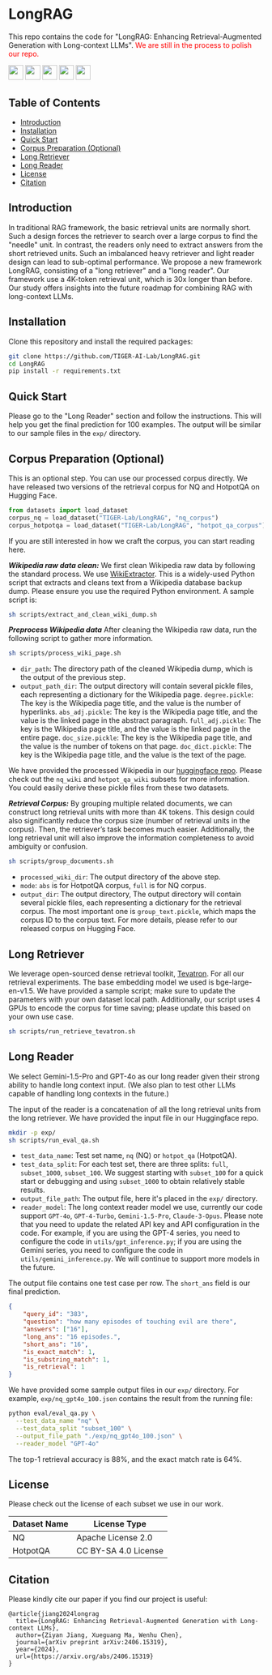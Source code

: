 # **LongRAG** 
This repo contains the code for "LongRAG: Enhancing Retrieval-Augmented Generation
with Long-context LLMs". <span style="color: red;">We are still in the process to polish our repo.</span>

<a target="_blank" href="https://arxiv.org/abs/2406.15319">
<img style="height:22pt" src="https://img.shields.io/badge/-Paper-red?style=flat&logo=arxiv"></a>
<a target="_blank" href="https://github.com/TIGER-AI-Lab/LongRAG">
<img style="height:22pt" src="https://img.shields.io/badge/-Code-green?style=flat&logo=github"></a>
<a target="_blank" href="https://tiger-ai-lab.github.io/LongRAG/">
<img style="height:22pt" src="https://img.shields.io/badge/-🌐%20Website-blue?style=flat"></a>
<a target="_blank" href="https://huggingface.co/datasets/TIGER-Lab/LongRAG">
<img style="height:22pt" src="https://img.shields.io/badge/-🤗%20Dataset-red?style=flat"></a>
<a target="_blank" href="https://x.com/WenhuChen/status/1805278871786340644">
<img style="height:22pt" src="https://img.shields.io/badge/-Tweet-blue?style=flat&logo=twitter"></a>
<br>


## **Table of Contents**
- [Introduction](#introduction)
- [Installation](#installation)
- [Quick Start](#quick-start)
- [Corpus Preparation (Optional)](#corpus)
- [Long Retriever](#long-retriever)
- [Long Reader](#long-reader)
- [License](#license)
- [Citation](#citation)


## **Introduction**
In traditional RAG framework, the basic retrieval units are normally short. Such a design forces the 
retriever to search over a large corpus to find the "needle" unit. In contrast, the readers only need 
to extract answers from the short retrieved units. Such an imbalanced heavy retriever and light reader
design can lead to sub-optimal performance. We propose a new framework LongRAG, consisting of a 
"long retriever" and a "long reader". Our framework use a 4K-token retrieval unit, which is 30x longer than before. 
Our study offers insights into the future roadmap for combining RAG with long-context LLMs.

## **Installation**

Clone this repository and install the required packages:
```bash
git clone https://github.com/TIGER-AI-Lab/LongRAG.git
cd LongRAG
pip install -r requirements.txt
```

## **Quick Start**
Please go to the "Long Reader" section and follow the instructions. This will help you get the final prediction for 100 examples. 
The output will be similar to our sample files in the ``exp/`` directory.

## **Corpus Preparation (Optional)**
This is an optional step. You can use our processed corpus directly. We have released two versions of the retrieval corpus for 
NQ and HotpotQA on Hugging Face.
```python
from datasets import load_dataset
corpus_nq = load_dataset("TIGER-Lab/LongRAG", "nq_corpus")
corpus_hotpotqa = load_dataset("TIGER-Lab/LongRAG", "hotpot_qa_corpus")
```

If you are still interested in how we craft the corpus, you can start reading here.

***Wikipedia raw data clean:***
We first clean Wikipedia raw data by following the standard process. We use [WikiExtractor](https://github.com/attardi/wikiextractor).
This is a widely-used Python script that extracts and cleans text from a Wikipedia database backup dump. Please ensure you use the required 
Python environment. A sample script is:
```bash
sh scripts/extract_and_clean_wiki_dump.sh
```

***Preprocess Wikipedia data***
After cleaning the Wikipedia raw data, run the following script to gather more information.
```bash
sh scripts/process_wiki_page.sh
```
+ ``dir_path``: The directory path of the cleaned Wikipedia dump, which is the output of the previous step.
+ ``output_path_dir``: The output directory will contain several pickle files, each representing a dictionary for the Wikipedia page. 
``degree.pickle``: The key is the Wikipedia page title, and the value is the number of hyperlinks.
``abs_adj.pickle``: The key is the Wikipedia page title, and the value is the linked page in the abstract paragraph.
``full_adj.pickle``: The key is the Wikipedia page title, and the value is the linked page in the entire page.
``doc_size.pickle``: The key is the Wikipedia page title, and the value is the number of tokens on that page.
``doc_dict.pickle``: The key is the Wikipedia page title, and the value is the text of the page.

We have provided the processed Wikipedia in our [huggingface repo](https://huggingface.co/datasets/TIGER-Lab/LongRAG).
Please check out the ``nq_wiki`` and ``hotpot_qa_wiki`` subsets for more information. You could easily derive these 
pickle files from these two datasets.


***Retrieval Corpus:*** By grouping multiple related documents, we can construct long 
retrieval units with more than 4K tokens. This design could also significantly reduce 
the corpus size (number of retrieval units in the corpus). Then, the retriever’s task 
becomes much easier. Additionally, the long retrieval unit will also improve the 
information completeness to avoid ambiguity or confusion.

```bash
sh scripts/group_documents.sh
```
+ ``processed_wiki_dir``: The output directory of the above step.
+ ``mode``: ``abs`` is for HotpotQA corpus, ``full`` is for NQ corpus.
+ ``output_dir``: The output directory, The output directory will contain several pickle files, each representing a 
dictionary for the retrieval corpus. The most important one is ``group_text.pickle``, which maps the corpus ID to the 
corpus text. For more details, please refer to our released corpus on Hugging Face.


## **Long Retriever**
We leverage open-sourced dense retrieval toolkit, [Tevatron](https://github.com/texttron/tevatron). For all our retrieval experiments. 
The base embedding model we used is bge-large-en-v1.5. We have provided a sample script; make sure to update the parameters with your 
own dataset local path. Additionally, our script uses 4 GPUs to encode the corpus for time saving; please update this based on your own 
use case.
```bash
sh scripts/run_retrieve_tevatron.sh
```

## **Long Reader**
We select Gemini-1.5-Pro and GPT-4o as our long reader given their strong ability
to handle long context input. (We also plan to test other LLMs capable of handling long contexts in the future.)

The input of the reader is a concatenation of all the long retrieval units from the long retriever.
We have provided the input file in our Huggingface repo.

```bash
mkdir -p exp/
sh scripts/run_eval_qa.sh
```
+ ``test_data_name``: Test set name, ``nq`` (NQ) or ``hotpot_qa`` (HotpotQA).
+ ``test_data_split``: For each test set, there are three splits: ``full``, ``subset_1000``, ``subset_100``. We suggest starting with ``subset_100`` for a 
quick start or debugging and using ``subset_1000`` to obtain relatively stable results.
+ ``output_file_path``: The output file, here it's placed in the ``exp/`` directory.
+ ``reader_model``: The long context reader model we use, currently our code support ``GPT-4o``, ``GPT-4-Turbo``, ``Gemini-1.5-Pro``, ``Claude-3-Opus``.
Please note that you need to update the related API key and API configuration in the code. For example, if you are using the GPT-4 series, you need to 
configure the code in  ``utils/gpt_inference.py``; if you are using the Gemini series, you need to configure the code in  ``utils/gemini_inference.py``. 
We will continue to support more models in the future.

The output file contains one test case per row. The ``short_ans`` field is our final prediction.

```json
{
    "query_id": "383", 
    "question": "how many episodes of touching evil are there", 
    "answers": ["16"], 
    "long_ans": "16 episodes.", 
    "short_ans": "16", 
    "is_exact_match": 1, 
    "is_substring_match": 1, 
    "is_retrieval": 1
}
```
We have provided some sample output files in our `exp/` directory. For example, ``exp/nq_gpt4o_100.json`` contains
the result from the running file:
```bash
python eval/eval_qa.py \
  --test_data_name "nq" \
  --test_data_split "subset_100" \
  --output_file_path "./exp/nq_gpt4o_100.json" \
  --reader_model "GPT-4o"
```
The top-1 retrieval accuracy is 88%, and the exact match rate is 64%.

## **License**
Please check out the license of each subset we use in our work.

| Dataset Name 	 | License Type   	               |
|----------------|--------------------------------|
| NQ        	    | Apache License 2.0           	 |
| HotpotQA    	  | CC BY-SA 4.0 License           |


## **Citation**

Please kindly cite our paper if you find our project is useful:

```
@article{jiang2024longrag
  title={LongRAG: Enhancing Retrieval-Augmented Generation with Long-context LLMs},
  author={Ziyan Jiang, Xueguang Ma, Wenhu Chen},
  journal={arXiv preprint arXiv:2406.15319},
  year={2024},
  url={https://arxiv.org/abs/2406.15319}
}
```
